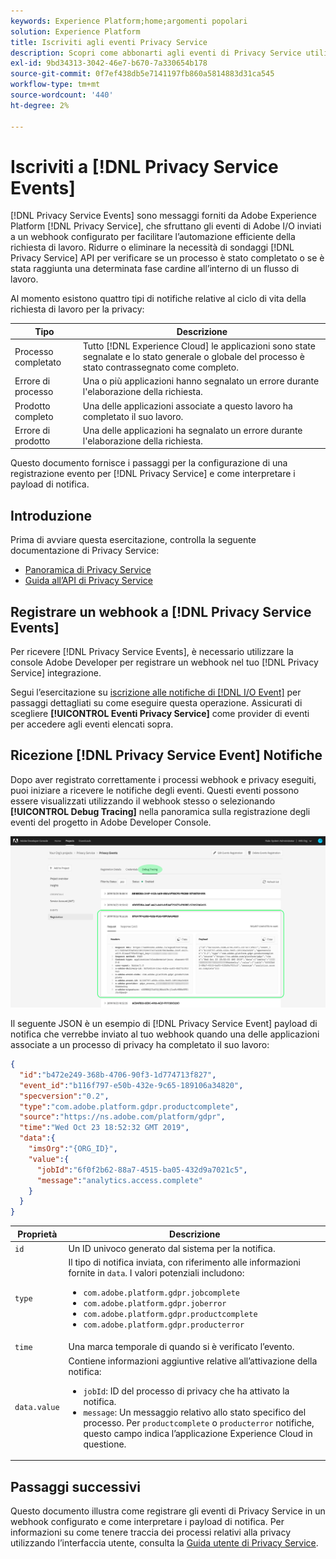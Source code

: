 ```yaml
---
keywords: Experience Platform;home;argomenti popolari
solution: Experience Platform
title: Iscriviti agli eventi Privacy Service
description: Scopri come abbonarti agli eventi di Privacy Service utilizzando un webhook preconfigurato.
exl-id: 9bd34313-3042-46e7-b670-7a330654b178
source-git-commit: 0f7ef438db5e7141197fb860a5814883d31ca545
workflow-type: tm+mt
source-wordcount: '440'
ht-degree: 2%

---
```


# Iscriviti a [!DNL Privacy Service Events]

[!DNL Privacy Service Events] sono messaggi forniti da Adobe Experience Platform [!DNL Privacy Service], che sfruttano gli eventi di Adobe I/O inviati a un webhook configurato per facilitare l’automazione efficiente della richiesta di lavoro. Ridurre o eliminare la necessità di sondaggi [!DNL Privacy Service] API per verificare se un processo è stato completato o se è stata raggiunta una determinata fase cardine all’interno di un flusso di lavoro.

Al momento esistono quattro tipi di notifiche relative al ciclo di vita della richiesta di lavoro per la privacy:

| Tipo | Descrizione |
| --- | --- |
| Processo completato | Tutto [!DNL Experience Cloud] le applicazioni sono state segnalate e lo stato generale o globale del processo è stato contrassegnato come completo. |
| Errore di processo | Una o più applicazioni hanno segnalato un errore durante l&#39;elaborazione della richiesta. |
| Prodotto completo | Una delle applicazioni associate a questo lavoro ha completato il suo lavoro. |
| Errore di prodotto | Una delle applicazioni ha segnalato un errore durante l&#39;elaborazione della richiesta. |

Questo documento fornisce i passaggi per la configurazione di una registrazione evento per [!DNL Privacy Service] e come interpretare i payload di notifica.

## Introduzione

Prima di avviare questa esercitazione, controlla la seguente documentazione di Privacy Service:

* [Panoramica di Privacy Service](./home.md)
* [Guida all’API di Privacy Service](./api/overview.md)

## Registrare un webhook a [!DNL Privacy Service Events]

Per ricevere [!DNL Privacy Service Events], è necessario utilizzare la console Adobe Developer per registrare un webhook nel tuo [!DNL Privacy Service] integrazione.

Segui l’esercitazione su [iscrizione alle notifiche di [!DNL I/O Event]](../observability/alerts/subscribe.md) per passaggi dettagliati su come eseguire questa operazione. Assicurati di scegliere **[!UICONTROL Eventi Privacy Service]** come provider di eventi per accedere agli eventi elencati sopra.

## Ricezione [!DNL Privacy Service Event] Notifiche

Dopo aver registrato correttamente i processi webhook e privacy eseguiti, puoi iniziare a ricevere le notifiche degli eventi. Questi eventi possono essere visualizzati utilizzando il webhook stesso o selezionando **[!UICONTROL Debug Tracing]** nella panoramica sulla registrazione degli eventi del progetto in Adobe Developer Console.

![](images/privacy-events/debug-tracing.png)

Il seguente JSON è un esempio di [!DNL Privacy Service Event] payload di notifica che verrebbe inviato al tuo webhook quando una delle applicazioni associate a un processo di privacy ha completato il suo lavoro:

```json
{
  "id":"b472e249-368b-4706-90f3-1d774713f827",
  "event_id":"b116f797-e50b-432e-9c65-189106a34820",
  "specversion":"0.2",
  "type":"com.adobe.platform.gdpr.productcomplete",
  "source":"https://ns.adobe.com/platform/gdpr",
  "time":"Wed Oct 23 18:52:32 GMT 2019",
  "data":{
    "imsOrg":"{ORG_ID}",
    "value":{
      "jobId":"6f0f2b62-88a7-4515-ba05-432d9a7021c5",
      "message":"analytics.access.complete"
    }
  }
}
```

| Proprietà | Descrizione |
| --- | --- |
| `id` | Un ID univoco generato dal sistema per la notifica. |
| `type` | Il tipo di notifica inviata, con riferimento alle informazioni fornite in `data`. I valori potenziali includono: <ul><li>`com.adobe.platform.gdpr.jobcomplete`</li><li>`com.adobe.platform.gdpr.joberror`</li><li>`com.adobe.platform.gdpr.productcomplete`</li><li>`com.adobe.platform.gdpr.producterror`</li></ul> |
| `time` | Una marca temporale di quando si è verificato l’evento. |
| `data.value` | Contiene informazioni aggiuntive relative all’attivazione della notifica: <ul><li>`jobId`: ID del processo di privacy che ha attivato la notifica.</li><li>`message`: Un messaggio relativo allo stato specifico del processo. Per `productcomplete` o `producterror` notifiche, questo campo indica l’applicazione Experience Cloud in questione.</li></ul> |

## Passaggi successivi

Questo documento illustra come registrare gli eventi di Privacy Service in un webhook configurato e come interpretare i payload di notifica. Per informazioni su come tenere traccia dei processi relativi alla privacy utilizzando l’interfaccia utente, consulta la [Guida utente di Privacy Service](./ui/user-guide.md).
